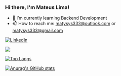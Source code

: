 ### Hi there, I'm Mateus Lima! 

- 🌱 I’m currently learning Backend Development
- 📫 How to reach me: matysys333@outlook.com or matysys333@gmail.com

[![LinkedIn](https://img.shields.io/badge/LinkedIn-Connect-purple)](https://www.linkedin.com/in/mateuslima333/)

![](https://komarev.com/ghpvc/?username=Matysys&style=for-the-badge&color=blueviolet)

[![Top Langs](https://github-readme-stats.vercel.app/api/top-langs/?username=Matysys&show_icons=true&theme=midnight-purple)](https://github.com/anuraghazra/github-readme-stats)

[![Anurag's GitHub stats](https://github-readme-stats.vercel.app/api?username=Matysys&show_icons=true&theme=midnight-purple)](https://github.com/anuraghazra/github-readme-stats)
